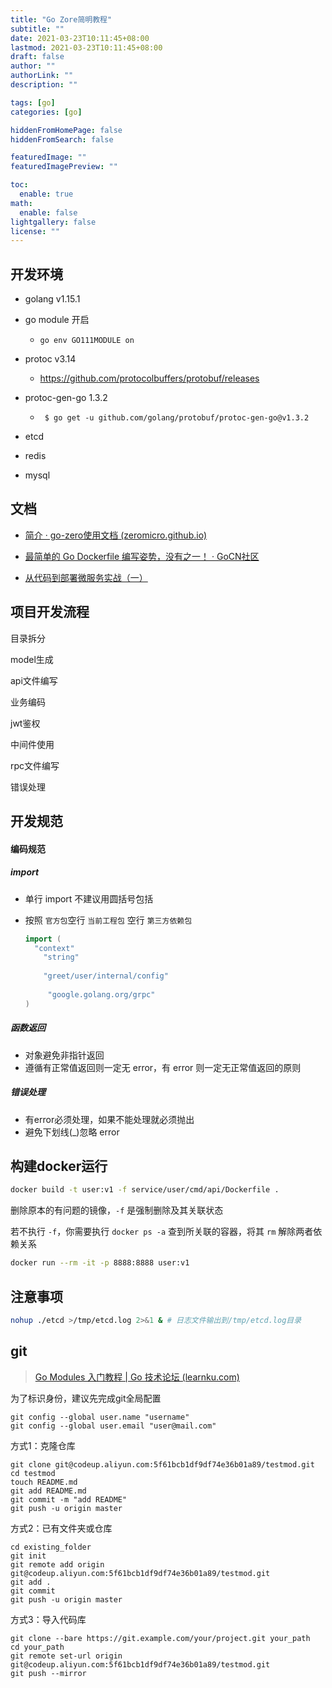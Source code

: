 ```yaml
---
title: "Go Zore简明教程"
subtitle: ""
date: 2021-03-23T10:11:45+08:00
lastmod: 2021-03-23T10:11:45+08:00
draft: false
author: ""
authorLink: ""
description: ""

tags: [go]
categories: [go]

hiddenFromHomePage: false
hiddenFromSearch: false

featuredImage: ""
featuredImagePreview: ""

toc:
  enable: true
math:
  enable: false
lightgallery: false
license: ""
---
```


<!--more-->

## 开发环境

- golang v1.15.1

- go module 开启
  - `go env GO111MODULE on`
- protoc v3.14
  - https://github.com/protocolbuffers/protobuf/releases
- protoc-gen-go 1.3.2
  -  ` $ go get -u github.com/golang/protobuf/protoc-gen-go@v1.3.2`

- etcd
- redis
- mysql

## 文档

- [简介 · go-zero使用文档 (zeromicro.github.io)](https://zeromicro.github.io/go-zero/)

- [最简单的 Go Dockerfile 编写姿势，没有之一！ · GoCN社区](https://gocn.vip/topics/11370)
- [从代码到部署微服务实战（一）](https://mp.weixin.qq.com/s/jMsL464stSRctj2OLjOZBg)


## 项目开发流程

目录拆分

model生成

api文件编写

业务编码

jwt鉴权

中间件使用

rpc文件编写

错误处理

## 开发规范

#### 编码规范

##### import

- 单行 import 不建议用圆括号包括

- 按照 `官方包`空行  `当前工程包` 空行  `第三方依赖包`

  ```go
  import (
  	"context"
      "string"
      
      "greet/user/internal/config"
      
       "google.golang.org/grpc"
  )
  ```

##### 函数返回

- 对象避免非指针返回
- 遵循有正常值返回则一定无 error，有 error 则一定无正常值返回的原则

##### 错误处理

- 有error必须处理，如果不能处理就必须抛出
- 避免下划线(_)忽略 error

## 构建docker运行

```bash
docker build -t user:v1 -f service/user/cmd/api/Dockerfile .
```

删除原本的有问题的镜像，`-f` 是强制删除及其关联状态

若不执行 `-f`，你需要执行 `docker ps -a` 查到所关联的容器，将其 `rm` 解除两者依赖关系

```bash
docker run --rm -it -p 8888:8888 user:v1
```

## 注意事项

```bash
nohup ./etcd >/tmp/etcd.log 2>&1 & # 日志文件输出到/tmp/etcd.log目录 
```

## git

> [Go Modules 入门教程 | Go 技术论坛 (learnku.com)](https://learnku.com/go/t/38809)



为了标识身份，建议先完成git全局配置

```shell
git config --global user.name "username"
git config --global user.email "user@mail.com"
```

方式1：克隆仓库

```shell
git clone git@codeup.aliyun.com:5f61bcb1df9df74e36b01a89/testmod.git
cd testmod
touch README.md
git add README.md
git commit -m "add README"
git push -u origin master
```

方式2：已有文件夹或仓库

```shell
cd existing_folder
git init
git remote add origin git@codeup.aliyun.com:5f61bcb1df9df74e36b01a89/testmod.git
git add .
git commit
git push -u origin master
```

方式3：导入代码库

```shell
git clone --bare https://git.example.com/your/project.git your_path
cd your_path
git remote set-url origin git@codeup.aliyun.com:5f61bcb1df9df74e36b01a89/testmod.git
git push --mirror
```

